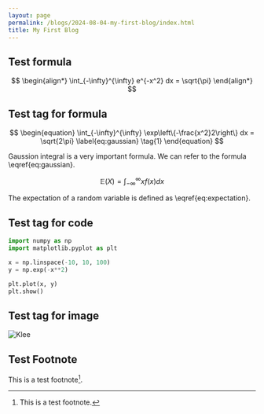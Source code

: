 ```yaml
---
layout: page
permalink: /blogs/2024-08-04-my-first-blog/index.html
title: My First Blog
---
```


## Test formula

$$
\begin{align*}
\int_{-\infty}^{\infty} e^{-x^2} dx = \sqrt{\pi}
\end{align*}
$$

## Test tag for formula

$$
\begin{equation}
\int_{-\infty}^{\infty} \exp\left\{-\frac{x^2}2\right\} dx = \sqrt{2\pi}
\label{eq:gaussian}
\tag{1}
\end{equation}
$$

Gaussion integral is a very important formula. We can refer to the formula \eqref{eq:gaussian}.

$$
\begin{equation}
\mathbb E(X) = \int_{-\infty}^{\infty} x f(x) dx
\label{eq:expectation}
\tag{2}
\end{equation}
$$

The expectation of a random variable is defined as \eqref{eq:expectation}.

## Test tag for code

```python
import numpy as np
import matplotlib.pyplot as plt

x = np.linspace(-10, 10, 100)
y = np.exp(-x**2)

plt.plot(x, y)
plt.show()
```

## Test tag for image

![Klee](https://chia202.github.io/images/klee1.png)

## Test Footnote

This is a test footnote[^1].

[^1]: This is a test footnote.
